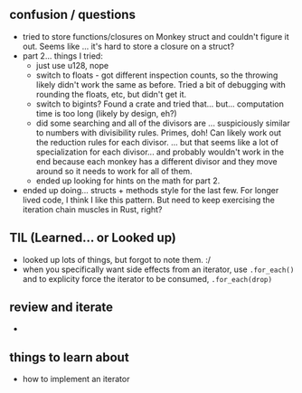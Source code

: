 
## confusion / questions
* tried to store functions/closures on Monkey struct and couldn't figure it out. Seems like ... it's hard to store a closure on a struct? 
* part 2... things I tried:
    * just use u128, nope
    * switch to floats - got different inspection counts, so the throwing likely didn't work the same as before. Tried a bit of debugging with rounding the floats, etc, but didn't get it. 
    * switch to bigints? Found a crate and tried that... but... computation time is too long (likely by design, eh?)
    * did some searching and all of the divisors are ... suspiciously similar to numbers with divisibility rules. Primes, doh! Can likely work out the reduction rules for each divisor. ... but that seems like a lot of specialization for each divisor... and probably wouldn't work in the end because each monkey has a different divisor and they move around so it needs to work for all of them. 
    * ended up looking for hints on the math for part 2. 
* ended up doing... structs + methods style for the last few. For longer lived code, I think I like this pattern. But need to keep exercising the iteration chain muscles in Rust, right?

## TIL (Learned... or Looked up)
* looked up lots of things, but forgot to note them. :/
* when you specifically want side effects from an iterator, use `.for_each()` and to explicity force the iterator to be consumed, `.for_each(drop)`

## review and iterate
* 

## things to learn about
* how to implement an iterator

